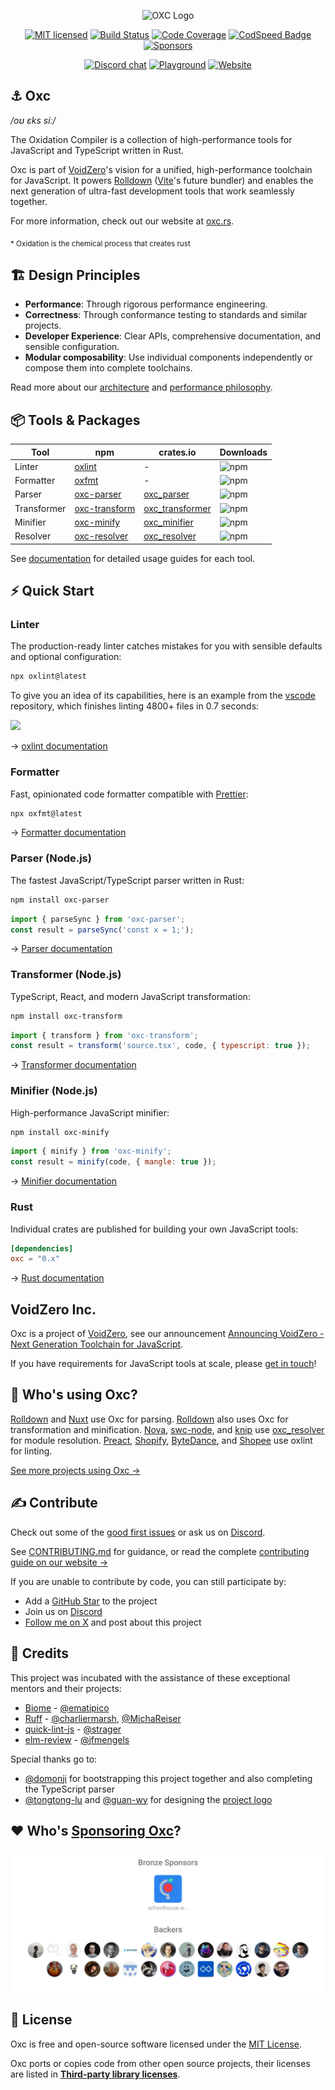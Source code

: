 <p align="center">
  <img alt="OXC Logo" src="https://cdn.jsdelivr.net/gh/oxc-project/oxc-assets/preview-universal.png" width="700">
</p>

<div align="center">

[![MIT licensed][license-badge]][license-url]
[![Build Status][ci-badge]][ci-url]
[![Code Coverage][code-coverage-badge]][code-coverage-url]
[![CodSpeed Badge](https://img.shields.io/endpoint?url=https://codspeed.io/badge.json)](https://codspeed.io/oxc-project/oxc)
[![Sponsors][sponsors-badge]][sponsors-url]

[![Discord chat][discord-badge]][discord-url]
[![Playground][playground-badge]][playground-url]
[![Website][website-badge]][website-url]

</div>

## ⚓ Oxc

_/oʊ ɛks siː/_

The Oxidation Compiler is a collection of high-performance tools for JavaScript and TypeScript written in Rust.

Oxc is part of [VoidZero](https://voidzero.dev/)'s vision for a unified, high-performance toolchain for JavaScript. It powers [Rolldown](https://rolldown.rs) ([Vite]'s future bundler) and enables the next generation of ultra-fast development tools that work seamlessly together.

For more information, check out our website at [oxc.rs](https://oxc.rs).

<sub>* Oxidation is the chemical process that creates rust</sub>

## 🏗️ Design Principles

- **Performance**: Through rigorous performance engineering.
- **Correctness**: Through conformance testing to standards and similar projects.
- **Developer Experience**: Clear APIs, comprehensive documentation, and sensible configuration.
- **Modular composability**: Use individual components independently or compose them into complete toolchains.

Read more about our [architecture](https://oxc.rs/docs/learn/architecture) and [performance philosophy](https://oxc.rs/docs/learn/performance).

## 📦 Tools & Packages

| Tool        | npm                                                          | crates.io                                                   | Downloads                                           |
| ----------- | ------------------------------------------------------------ | ----------------------------------------------------------- | --------------------------------------------------- |
| Linter      | [oxlint](https://www.npmjs.com/package/oxlint)               | -                                                           | ![npm](https://img.shields.io/npm/dw/oxlint)        |
| Formatter   | [oxfmt](https://www.npmjs.com/package/oxfmt)                 | -                                                           | ![npm](https://img.shields.io/npm/dw/oxfmt)         |
| Parser      | [oxc-parser](https://www.npmjs.com/package/oxc-parser)       | [oxc_parser](https://crates.io/crates/oxc_parser)           | ![npm](https://img.shields.io/npm/dw/oxc-parser)    |
| Transformer | [oxc-transform](https://www.npmjs.com/package/oxc-transform) | [oxc_transformer](https://crates.io/crates/oxc_transformer) | ![npm](https://img.shields.io/npm/dw/oxc-transform) |
| Minifier    | [oxc-minify](https://www.npmjs.com/package/oxc-minify)       | [oxc_minifier](https://crates.io/crates/oxc_minifier)       | ![npm](https://img.shields.io/npm/dw/oxc-minify)    |
| Resolver    | [oxc-resolver](https://www.npmjs.com/package/oxc-resolver)   | [oxc_resolver](https://crates.io/crates/oxc_resolver)       | ![npm](https://img.shields.io/npm/dw/oxc-resolver)  |

See [documentation](https://oxc.rs/docs/guide/usage) for detailed usage guides for each tool.

## ⚡️ Quick Start

### Linter

The production-ready linter catches mistakes for you with sensible defaults and optional configuration:

```bash
npx oxlint@latest
```

To give you an idea of its capabilities, here is an example from the [vscode] repository, which finishes linting 4800+ files in 0.7 seconds:

<p float="left" align="left">
  <img src="https://cdn.jsdelivr.net/gh/oxc-project/oxc-assets/linter-screenshot.png" width="60%">
</p>

→ [oxlint documentation](https://oxc.rs/docs/guide/usage/linter/cli.html)

### Formatter

Fast, opinionated code formatter compatible with [Prettier]:

```bash
npx oxfmt@latest
```

→ [Formatter documentation](https://oxc.rs/docs/guide/usage/formatter)

### Parser (Node.js)

The fastest JavaScript/TypeScript parser written in Rust:

```bash
npm install oxc-parser
```

```js
import { parseSync } from 'oxc-parser';
const result = parseSync('const x = 1;');
```

→ [Parser documentation](https://oxc.rs/docs/guide/usage/parser)

### Transformer (Node.js)

TypeScript, React, and modern JavaScript transformation:

```bash
npm install oxc-transform
```

```js
import { transform } from 'oxc-transform';
const result = transform('source.tsx', code, { typescript: true });
```

→ [Transformer documentation](https://oxc.rs/docs/guide/usage/transformer)

### Minifier (Node.js)

High-performance JavaScript minifier:

```bash
npm install oxc-minify
```

```js
import { minify } from 'oxc-minify';
const result = minify(code, { mangle: true });
```

→ [Minifier documentation](https://oxc.rs/docs/guide/usage/minifier)

### Rust

Individual crates are published for building your own JavaScript tools:

```toml
[dependencies]
oxc = "0.x"
```

→ [Rust documentation](https://docs.rs/oxc)

## VoidZero Inc.

Oxc is a project of [VoidZero](https://voidzero.dev/), see our announcement [Announcing VoidZero - Next Generation Toolchain for JavaScript](https://voidzero.dev/blog).

If you have requirements for JavaScript tools at scale, please [get in touch](https://forms.gle/WQgjyzYJpwurpxWKA)!

## 🙋 Who's using Oxc?

[Rolldown] and [Nuxt] use Oxc for parsing. [Rolldown] also uses Oxc for transformation and minification. [Nova], [swc-node], and [knip] use [oxc_resolver][docs-resolver-url] for module resolution. [Preact], [Shopify], [ByteDance], and [Shopee] use oxlint for linting.

[See more projects using Oxc →](https://oxc.rs/docs/guide/projects.html)

## ✍️ Contribute

Check out some of the [good first issues](https://github.com/oxc-project/oxc/contribute) or ask us on [Discord][discord-url].

See [CONTRIBUTING.md](./CONTRIBUTING.md) for guidance, or read the complete [contributing guide on our website →](https://oxc.rs/docs/contribute)

If you are unable to contribute by code, you can still participate by:

- Add a [GitHub Star](https://github.com/oxc-project/oxc/stargazers) to the project
- Join us on [Discord][discord-url]
- [Follow me on X](https://x.com/boshen_c) and post about this project

## 🤝 Credits

This project was incubated with the assistance of these exceptional mentors and their projects:

- [Biome][biome] - [@ematipico](https://github.com/ematipico)
- [Ruff][ruff] - [@charliermarsh](https://github.com/charliermarsh), [@MichaReiser](https://github.com/MichaReiser)
- [quick-lint-js](https://github.com/quick-lint/quick-lint-js) - [@strager](https://github.com/strager)
- [elm-review](https://package.elm-lang.org/packages/jfmengels/elm-review/latest) - [@jfmengels](https://github.com/jfmengels)

Special thanks go to:

- [@domonji](https://github.com/domonji) for bootstrapping this project together and also completing the TypeScript parser
- [@tongtong-lu](https://github.com/tongtong-lu) and [@guan-wy](https://github.com/guan-wy) for designing the [project logo](https://github.com/oxc-project/oxc-assets)

## ❤ Who's [Sponsoring Oxc](https://github.com/sponsors/Boshen)?

<p align="center">
  <a href="https://github.com/sponsors/Boshen">
    <img src="https://raw.githubusercontent.com/Boshen/sponsors/main/sponsors.svg" alt="My sponsors" />
  </a>
</p>

## 📖 License

Oxc is free and open-source software licensed under the [MIT License](./LICENSE).

Oxc ports or copies code from other open source projects, their licenses are listed in [**Third-party library licenses**](./THIRD-PARTY-LICENSE).

[discord-badge]: https://img.shields.io/discord/1079625926024900739?logo=discord&label=Discord
[discord-url]: https://discord.gg/9uXCAwqQZW
[license-badge]: https://img.shields.io/badge/license-MIT-blue.svg
[license-url]: https://github.com/oxc-project/oxc/blob/main/LICENSE
[ci-badge]: https://github.com/oxc-project/oxc/actions/workflows/ci.yml/badge.svg?event=push&branch=main
[ci-url]: https://github.com/oxc-project/oxc/actions/workflows/ci.yml?query=event%3Apush+branch%3Amain
[code-coverage-badge]: https://codecov.io/gh/oxc-project/oxc/graph/badge.svg?token=FVHEH0BQLJ
[code-coverage-url]: https://codecov.io/gh/oxc-project/oxc
[sponsors-badge]: https://img.shields.io/github/sponsors/Boshen
[sponsors-url]: https://github.com/sponsors/Boshen
[playground-badge]: https://img.shields.io/badge/Playground-blue?color=9BE4E0
[playground-url]: https://playground.oxc.rs/
[website-badge]: https://img.shields.io/badge/Website-blue
[website-url]: https://oxc.rs
[docs-resolver-url]: https://docs.rs/oxc_resolver
[biome]: https://biomejs.dev/
[ruff]: https://beta.ruff.rs
[vscode]: https://github.com/microsoft/vscode
[rolldown]: https://rolldown.rs
[vite]: https://vitejs.dev/
[nuxt]: https://nuxt.com/
[nova]: https://trynova.dev/
[swc-node]: https://github.com/swc-project/swc-node
[knip]: https://github.com/webpro/knip
[preact]: https://preactjs.com/
[shopify]: https://shopify.com/
[bytedance]: https://www.bytedance.com/
[shopee]: https://shopee.com/
[prettier]: https://prettier.io/
